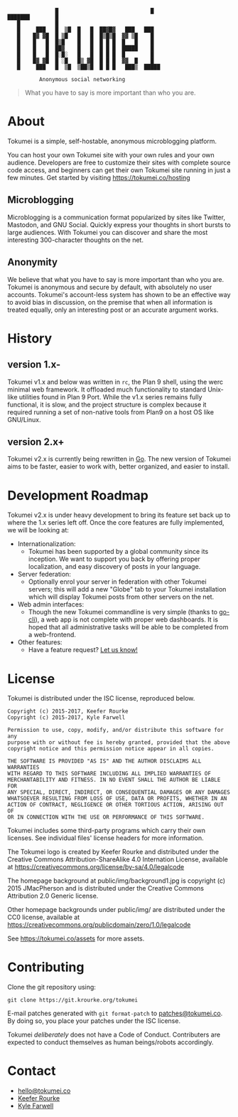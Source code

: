 ```
               █                             █
███████        █
   █           █
   █     ███   █  ▒█  █   █  ██▓█▓   ███   ███
   █    █▓ ▓█  █ ▒█   █   █  █▒█▒█  ▓▓ ▒█    █
   █    █   █  █▒█    █   █  █ █ █  █   █    █
   █    █   █  ██▓    █   █  █ █ █  █████    █
   █    █   █  █░█░   █   █  █ █ █  █        █
   █    █▓ ▓█  █ ░█   █▒ ▓█  █ █ █  ▓▓  █    █
   █     ███   █  ▒█  ▒██▒█  █ █ █   ███▒  █████

          Anonymous social networking
```

> What you have to say is more important than who you are.


About
=====
Tokumei is a simple, self-hostable, anonymous microblogging platform.

You can host your own Tokumei site with your own rules and your own
audience. Developers are free to customize their sites with complete
source code access, and beginners can get their own Tokumei site running
in just a few minutes. Get started by visiting
https://tokumei.co/hosting

Microblogging
-------------
Microblogging is a communication format popularized by sites like
Twitter, Mastodon, and GNU Social. Quickly express your thoughts in
short bursts to large audiences. With Tokumei you can discover and share
the most interesting 300-character thoughts on the net.

Anonymity
---------
We believe that what you have to say is more important than who you are.
Tokumei is anonymous and secure by default, with absolutely no user
accounts. Tokumei's account-less system has shown to be an effective way
to avoid bias in discussion, on the premise that when all information is
treated equally, only an interesting post or an accurate argument works.


History
=======
version 1.x-
------------
Tokumei v1.x and below was written in `rc`, the Plan 9 shell, using the
werc minimal web framework. It offloaded much functionality to standard
Unix-like utilities found in Plan 9 Port.
While the v1.x series remains fully functional, it is slow, and the
project structure is complex because it required running a set of
non-native tools from Plan9 on a host OS like GNU/Linux.

version 2.x+
------------
Tokumei v2.x is currently being rewritten in [Go](http://golang.org).
The new version of Tokumei aims to be faster, easier to work with,
better organized, and easier to install.


Development Roadmap
===================
Tokumei v2.x is under heavy development to bring its feature set back up
to where the 1.x series left off. Once the core features are fully
implemented, we will be looking at:

 * Internationalization:
   + Tokumei has been supported by a global community since its
     inception. We want to support you back by offering proper
     localization, and easy discovery of posts in your language.
 * Server federation:
   + Optionally enrol your server in federation with other Tokumei
     servers; this will add a new "Globe" tab to your Tokumei
     installation which will display Tokumei posts from other servers on
     the net.
 * Web admin interfaces:
   + Though the new Tokumei commandline is very simple (thanks to
     [go-cli](https://github.com/urfave/cli)), a web app is not complete
     with proper web dashboards. It is hoped that all administrative
     tasks will be able to be completed from a web-frontend.
 * Other features:
   + Have a feature request? [Let us know!](https://tokumei.co/contact)


License
=======
Tokumei is distributed under the ISC license, reproduced below.

```
Copyright (c) 2015-2017, Keefer Rourke
Copyright (c) 2015-2017, Kyle Farwell

Permission to use, copy, modify, and/or distribute this software for any
purpose with or without fee is hereby granted, provided that the above
copyright notice and this permission notice appear in all copies.

THE SOFTWARE IS PROVIDED "AS IS" AND THE AUTHOR DISCLAIMS ALL WARRANTIES
WITH REGARD TO THIS SOFTWARE INCLUDING ALL IMPLIED WARRANTIES OF
MERCHANTABILITY AND FITNESS. IN NO EVENT SHALL THE AUTHOR BE LIABLE FOR
ANY SPECIAL, DIRECT, INDIRECT, OR CONSEQUENTIAL DAMAGES OR ANY DAMAGES
WHATSOEVER RESULTING FROM LOSS OF USE, DATA OR PROFITS, WHETHER IN AN
ACTION OF CONTRACT, NEGLIGENCE OR OTHER TORTIOUS ACTION, ARISING OUT OF
OR IN CONNECTION WITH THE USE OR PERFORMANCE OF THIS SOFTWARE.
```

Tokumei includes some third-party programs which carry their own
licenses. See individual files' license headers for more information.

The Tokumei logo is created by Keefer Rourke and distributed under the
Creative Commons Attribution-ShareAlike 4.0 Internation License,
available at https://creativecommons.org/license/by-sa/4.0/legalcode

The homepage background at public/img/background1.jpg is copyright (c)
2015 JMacPherson and is distributed under the Creative Commons
Attribution 2.0 Generic license.

Other homepage backgrounds under public/img/ are distributed under the
CC0 license, available at
https://creativecommons.org/publicdomain/zero/1.0/legalcode

See https://tokumei.co/assets for more assets.


Contributing
============
Clone the git repository using:

```
git clone https://git.krourke.org/tokumei
```

E-mail patches generated with `git format-patch` to patches@tokumei.co.
By doing so, you place your patches under the ISC license.

Tokumei *deliberately* does not have a Code of Conduct. Contributers are
expected to conduct themselves as human beings/robots accordingly.


Contact
=======
- [hello@tokumei.co](mailto:hello@tokumei.co)
- [Keefer Rourke](https://krourke.org/contact)
- [Kyle Farwell](https://kfarwell.org/contact)
